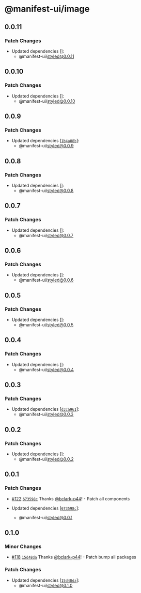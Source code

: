 # @manifest-ui/image

## 0.0.11

### Patch Changes

- Updated dependencies []:
  - @manifest-ui/styled@0.0.11

## 0.0.10

### Patch Changes

- Updated dependencies []:
  - @manifest-ui/styled@0.0.10

## 0.0.9

### Patch Changes

- Updated dependencies
  [[`1b4a88b`](https://github.com/project44/manifest-ui/commit/1b4a88b5cb40b4694feec637ff492a0d0a611c30)]:
  - @manifest-ui/styled@0.0.9

## 0.0.8

### Patch Changes

- Updated dependencies []:
  - @manifest-ui/styled@0.0.8

## 0.0.7

### Patch Changes

- Updated dependencies []:
  - @manifest-ui/styled@0.0.7

## 0.0.6

### Patch Changes

- Updated dependencies []:
  - @manifest-ui/styled@0.0.6

## 0.0.5

### Patch Changes

- Updated dependencies []:
  - @manifest-ui/styled@0.0.5

## 0.0.4

### Patch Changes

- Updated dependencies []:
  - @manifest-ui/styled@0.0.4

## 0.0.3

### Patch Changes

- Updated dependencies
  [[`d3ca961`](https://github.com/project44/manifest-ui/commit/d3ca961f66d0d696b332ea688d98fac2fdf025e5)]:
  - @manifest-ui/styled@0.0.3

## 0.0.2

### Patch Changes

- Updated dependencies []:
  - @manifest-ui/styled@0.0.2

## 0.0.1

### Patch Changes

- [#122](https://github.com/project44/manifest-ui/pull/122)
  [`673598c`](https://github.com/project44/manifest-ui/commit/673598c6ae79e667f2933a8adaf9fd763998e464)
  Thanks [@bclark-p44](https://github.com/bclark-p44)! - Patch all components

- Updated dependencies
  [[`673598c`](https://github.com/project44/manifest-ui/commit/673598c6ae79e667f2933a8adaf9fd763998e464)]:
  - @manifest-ui/styled@0.0.1

## 0.1.0

### Minor Changes

- [#118](https://github.com/project44/manifest-ui/pull/118)
  [`15d48da`](https://github.com/project44/manifest-ui/commit/15d48da5d9a80ff1c1cca8e34d831e799d397d3c)
  Thanks [@bclark-p44](https://github.com/bclark-p44)! - Patch bump all packages

### Patch Changes

- Updated dependencies
  [[`15d48da`](https://github.com/project44/manifest-ui/commit/15d48da5d9a80ff1c1cca8e34d831e799d397d3c)]:
  - @manifest-ui/styled@0.1.0
